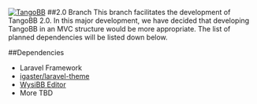[![TangoBB](https://raw.githubusercontent.com/Codetana/TangoBB/master/public/img/tangobb_logo.png "TangoBB")](http://tangobb.com "TangoBB")
##2.0 Branch
This branch facilitates the development of TangoBB 2.0. In this major development, we have decided that developing TangoBB in an MVC structure would be more appropriate. The list of planned dependencies will be listed down below.

##Dependencies

 - Laravel Framework
 - [igaster/laravel-theme](https://github.com/igaster/laravel-theme)
 - [WysiBB Editor](https://github.com/wbb/wysibb)
 - More TBD